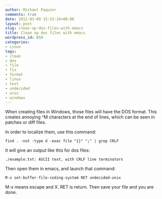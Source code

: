 ```yaml
---
author: Michael Paquier
comments: true
date: 2012-03-09 15:53:24+00:00
layout: post
slug: clean-up-dos-files-with-emacs
title: Clean up dos files with emacs
wordpress_id: 850
categories:
- Linux
tags:
- clean
- dos
- file
- fix
- format
- linux
- text
- undecided
- unix
- windows
---
```


When creating files in Windows, those files will have the DOS format.
This creates annoying ^M characters at the end of lines, which can be seen in patches or diff files.

In order to localize them, use this command:

    find . -not -type d -exec file "{}" ";" | grep CRLF

It will give an output like this for dos files:

    ./example.txt: ASCII text, with CRLF line terminators

Then open them in emacs, and launch that command:

    M-x set-buffer-file-coding-system RET undecided-unix

M-x means escape and X. RET is return.
Then save your file and you are done.

